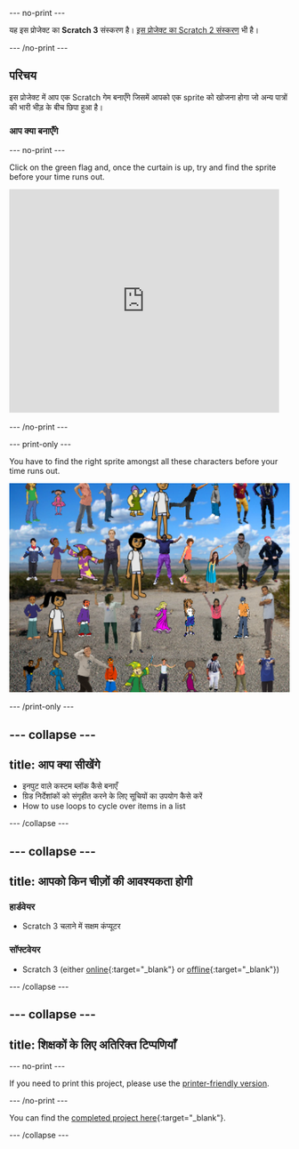 \--- no-print \---

यह इस प्रोजेक्ट का **Scratch 3** संस्करण है। [इस प्रोजेक्ट का Scratch 2 संस्करण](https://projects.raspberrypi.org/en/projects/lineup-scratch2) भी है।

\--- /no-print \---

## परिचय

इस प्रोजेक्ट में आप एक Scratch गेम बनाएँगे जिसमें आपको एक sprite को खोजना होगा जो अन्य पात्रों की भारी भीड़ के बीच छिपा हुआ है।

### आप क्या बनाएँगे

\--- no-print \---

Click on the green flag and, once the curtain is up, try and find the sprite before your time runs out.

<div class="scratch-preview">
  <iframe allowtransparency="true" width="485" height="402" src="https://scratch.mit.edu/projects/embed/259020474/?autostart=false" frameborder="0" scrolling="no"></iframe>
</div>

\--- /no-print \---

\--- print-only \---

You have to find the right sprite amongst all these characters before your time runs out.

![showcase](images/showcase.png)

\--- /print-only \---

## \--- collapse \---

## title: आप क्या सीखेंगे

+ इनपुट वाले कस्टम ब्लॉक कैसे बनाएँ
+ ग्रिड निर्देशांकों को संगृहीत करने के लिए सूचियों का उपयोग कैसे करें
+ How to use loops to cycle over items in a list

\--- /collapse \---

## \--- collapse \---

## title: आपको किन चीज़ों की आवश्यकता होगी

### हार्डवेयर

+ Scratch 3 चलाने में सक्षम कंप्यूटर

### सॉफ्टवेयर

+ Scratch 3 (either [online](http://rpf.io/scratchon){:target="_blank"} or [offline](http://rpf.io/scratchoff){:target="_blank"})

\--- /collapse \---

## \--- collapse \---

## title: शिक्षकों के लिए अतिरिक्त टिप्पणियाँ

\--- no-print \---

If you need to print this project, please use the [printer-friendly version](https://projects.raspberrypi.org/en/projects/lineup/print).

\--- /no-print \---

You can find the [completed project here](http://rpf.io/p/en/lineup-get){:target="_blank"}.

\--- /collapse \---